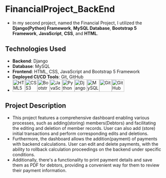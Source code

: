 # FinancialProject_BackEnd
  - In my second project, named the Financial Project, I utilized the **Django(Python) Framework**, **MySQL Database**, **Bootstrap 5 Framework**, **JavaScript**, **CSS**, and **HTML**.
  ## Technologies Used
  - **Backend**: Django
  - **Database**: MySQL
  - **Frontend**: HTML, CSS, JavaScript and Bootstrap 5 Framework
  - **Deployed CI/CD Tools**: Git, GitHub
  - <img src="https://cdn.jsdelivr.net/gh/devicons/devicon/icons/html5/html5-original-wordmark.svg" alt="HTML5" width="40" height="40"/><img src="https://cdn.jsdelivr.net/gh/devicons/devicon/icons/css3/css3-original-wordmark.svg" alt="CSS3" width="40" height="40"/><img src="https://upload.wikimedia.org/wikipedia/commons/b/b2/Bootstrap_logo.svg" alt="Bootstrap" width="40" height="40"/><img src="https://cdn.jsdelivr.net/gh/devicons/devicon/icons/javascript/javascript-original.svg" alt="JavaScript" width="40" height="40"/><img src="https://cdn.jsdelivr.net/gh/devicons/devicon/icons/python/python-original.svg" alt="Python" width="40" height="40"/><img src="https://cdn.jsdelivr.net/gh/devicons/devicon/icons/django/django-plain.svg" alt="Django" width="40" height="40"/><img src="https://cdn.jsdelivr.net/gh/devicons/devicon/icons/mysql/mysql-original-wordmark.svg" alt="MySQL" width="40" height="40"/><img src="https://git-scm.com/images/logos/downloads/Git-Icon-1788C.svg" alt="Git" width="40" height="40"/><img src="https://raw.githubusercontent.com/gilbarbara/logos/master/logos/github-icon.svg" alt="GitHub" width="40" height="40"/>
## Project Description
  - This project features a comprehensive dashboard enabling various processes, such as adding(storing) members(Debtors) and facilitating the editing and deletion of member records. User can also add (store) initial transactions and perform corresponding edits and deletions.
  - Furthermore, the dashboard allows the addition(payment) of payments with backend calculations. User can edit and delete payments, with the ability to rollback calculation proceedings on the backend under specific conditions.
  - Additionally, there's a functionality to print payment details and save them as PDF for debtors, providing a convenient way for them to review their payment information.
